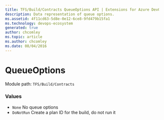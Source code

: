 ```yaml
---
title: TFS/Build/Contracts QueueOptions API | Extensions for Azure DevOps Services
description: Data representation of queue options.
ms.assetid: 4f11cd63-5d8e-0e12-6ce8-9fd479b15fa1
ms.technology: devops-ecosystem
generated: true
author: chcomley
ms.topic: article
ms.author: chcomley
ms.date: 08/04/2016
---
```


# QueueOptions

Module path: `TFS/Build/Contracts`

### Values

- `None` No queue options
- `DoNotRun` Create a plan ID for the build, do not run it
